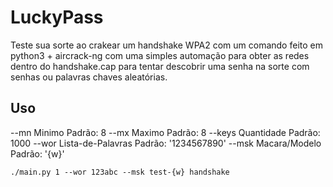 # LuckyPass
Teste sua sorte ao crakear um handshake WPA2 com um comando feito em python3 + aircrack-ng com uma simples automação
para obter as redes dentro do handshake.cap para tentar descobrir uma senha na sorte com senhas ou palavras chaves
aleatórias.

## Uso

--mn Minimo               Padrão: 8
--mx Maximo               Padrão: 8
--keys Quantidade         Padrão: 1000
--wor Lista-de-Palavras   Padrão: '1234567890'
--msk Macara/Modelo       Padrão: '{w}'


    ./main.py 1 --wor 123abc --msk test-{w} handshake
